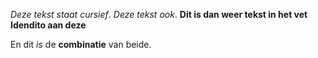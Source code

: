 _Deze tekst staat cursief_.
*Deze tekst ook*.
__Dit is dan weer tekst in het vet__
**Idendito aan deze**

En dit _is_ de **combinatie** van beide.
